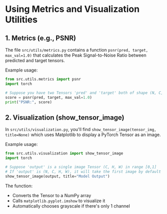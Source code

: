 # Using Metrics and Visualization Utilities

## 1. Metrics (e.g., PSNR)

The file `src/utils/metrics.py` contains a function `psnr(pred, target, max_val=1.0)` that calculates the Peak Signal-to-Noise Ratio between predicted and target tensors.

Example usage:
```python
from src.utils.metrics import psnr
import torch

# Suppose you have two Tensors 'pred' and 'target' both of shape (N, C, H, W) or (C, H, W)
score = psnr(pred, target, max_val=1.0)
print("PSNR:", score)
```

## 2. Visualization (show_tensor_image)

In `src/utils/visualization.py`, you'll find `show_tensor_image(tensor_img, title=None)` which uses Matplotlib to display a PyTorch Tensor as an image.

Example usage:
```python
from src.utils.visualization import show_tensor_image
import torch

# Suppose 'output' is a single image Tensor (C, H, W) in range [0,1]
# If 'output' is (N, C, H, W), it will take the first image by default
show_tensor_image(output, title="Model Output")
```

The function:
- Converts the Tensor to a NumPy array
- Calls `matplotlib.pyplot.imshow` to visualize it
- Automatically chooses grayscale if there's only 1 channel
